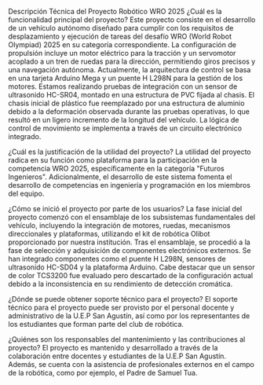 Descripción Técnica del Proyecto Robótico WRO 2025
¿Cuál es la funcionalidad principal del proyecto?
Este proyecto consiste en el desarrollo de un vehículo autónomo diseñado para cumplir con los requisitos de desplazamiento y ejecución de tareas del desafío WRO (World Robot Olympiad) 2025 en su categoría correspondiente. La configuración de propulsión incluye un motor eléctrico para la tracción y un servomotor acoplado a un tren de ruedas para la dirección, permitiendo giros precisos y una navegación autónoma. Actualmente, la arquitectura de control se basa en una tarjeta Arduino Mega y un puente H L298N para la gestión de los motores. Estamos realizando pruebas de integración con un sensor de ultrasonido HC-SR04, montado en una estructura de PVC fijada al chasis. El chasis inicial de plástico fue reemplazado por una estructura de aluminio debido a la deformación observada durante las pruebas operativas, lo que resultó en un ligero incremento de la longitud del vehículo. La lógica de control de movimiento se implementa a través de un circuito electrónico integrado.

¿Cuál es la justificación de la utilidad del proyecto?
La utilidad del proyecto radica en su función como plataforma para la participación en la competencia WRO 2025, específicamente en la categoría "Futuros Ingenieros". Adicionalmente, el desarrollo de este sistema fomenta el desarrollo de competencias en ingeniería y programación en los miembros del equipo.

¿Cómo se inició el proyecto por parte de los usuarios?
La fase inicial del proyecto comenzó con el ensamblaje de los subsistemas fundamentales del vehículo, incluyendo la integración de motores, ruedas, mecanismos direccionales y plataformas, utilizando el kit de robótica Olibot proporcionado por nuestra institución. Tras el ensamblaje, se procedió a la fase de selección y adquisición de componentes electrónicos externos. Se han integrado componentes como el puente H L298N, sensores de ultrasonido HC-SD04 y la plataforma Arduino. Cabe destacar que un sensor de color TCS3200 fue evaluado pero descartado de la configuración actual debido a la inconsistencia en su rendimiento de detección cromática.

¿Dónde se puede obtener soporte técnico para el proyecto?
El soporte técnico para el proyecto puede ser provisto por el personal docente y administrativo de la U.E.P San Agustín, así como por los representantes de los estudiantes que forman parte del club de robótica.

¿Quiénes son los responsables del mantenimiento y las contribuciones al proyecto?
El proyecto es mantenido y desarrollado a través de la colaboración entre docentes y estudiantes de la U.E.P San Agustín. Además, se cuenta con la asistencia de profesionales externos en el campo de la robótica, como por ejemplo, el Padre de Samuel Tua.
